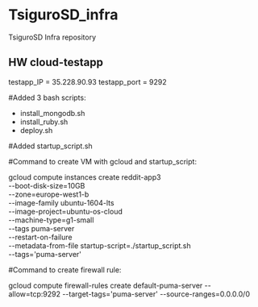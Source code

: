 # TsiguroSD_infra
TsiguroSD Infra repository



## HW cloud-testapp

testapp_IP = 35.228.90.93 
testapp_port = 9292

#Added 3 bash scripts:

 - install_mongodb.sh
 - install_ruby.sh
 - deploy.sh

#Added startup_script.sh

#Command to create VM with gcloud and startup_script:

gcloud compute instances create reddit-app3\
  --boot-disk-size=10GB \
  --zone=europe-west1-b \
  --image-family ubuntu-1604-lts \
  --image-project=ubuntu-os-cloud \
  --machine-type=g1-small \
  --tags puma-server \
  --restart-on-failure \
  --metadata-from-file startup-script=./startup_script.sh \
  --tags='puma-server'

#Command to create firewall rule:

gcloud compute firewall-rules create default-puma-server  --allow=tcp:9292 --target-tags='puma-server' --source-ranges=0.0.0.0/0
